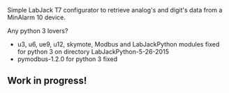 Simple LabJack T7 configurator to retrieve analog's and digit's data from a MinAlarm 10 device.

Any python 3 lovers? 
* u3, u6, ue9, u12, skymote, Modbus and LabJackPython modules fixed for python 3 on directory LabJackPython-5-26-2015
* pymodbus-1.2.0 for python 3 fixed


Work in progress!
-----------------